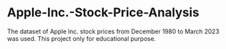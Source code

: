 # Apple-Inc.-Stock-Price-Analysis
The dataset of Apple Inc. stock prices from December 1980 to March 2023 was used. This project only for educational purpose.
